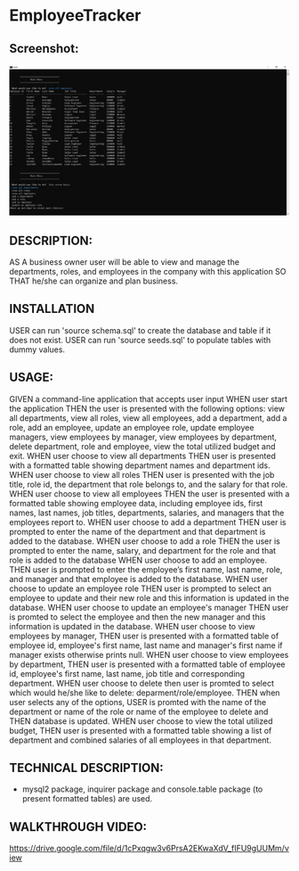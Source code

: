 # EmployeeTracker


## Screenshot:
![](src/screenshot.png)

## DESCRIPTION: 
AS A business owner
user will be able to view and manage the departments, roles, and employees in the company with this application
SO THAT he/she can organize and plan business.

## INSTALLATION
USER can run 'source schema.sql' to create the database and table if it does not exist.
USER can run 'source seeds.sql' to populate tables with dummy values.

## USAGE:
GIVEN a command-line application that accepts user input
WHEN user start the application
THEN the user is presented with the following options: view all departments, view all roles, view all employees, add a department, add a role, add an employee, update an employee role, update employee managers, view employees by manager, view employees by department, delete department, role and employee, view the total utilized budget and exit.
WHEN user choose to view all departments
THEN user is presented with a formatted table showing department names and department ids.
WHEN user choose to view all roles
THEN user is presented with the job title, role id, the department that role belongs to, and the salary for that role.
WHEN user choose to view all employees
THEN the user is presented with a formatted table showing employee data, including employee ids, first names, last names, job titles, departments, salaries, and managers that the employees report to.
WHEN user choose to add a department
THEN user is prompted to enter the name of the department and that department is added to the database.
WHEN user choose to add a role
THEN the user is prompted to enter the name, salary, and department for the role and that role is added to the database
WHEN user choose to add an employee.
THEN user is prompted to enter the employee’s first name, last name, role, and manager and that employee is added to the database.
WHEN user choose to update an employee role
THEN user is prompted to select an employee to update and their new role and this information is updated in the database.
WHEN user choose to update an employee's manager
THEN user is promted to select the employee and then the new manager and this information is updated in the database.
WHEN user choose to view employees by manager,
THEN user is presented with a formatted table of employee id, employee's first name, last name and manager's first name if manager exists otherwise prints null.
WHEN user choose to view employees by department,
THEN user is presented with a formatted table of employee id, employee's first name, last name, job title and corresponding department.
WHEN user choose to delete then user is promted to select which would he/she like to delete: deparment/role/employee. 
THEN when user selects any of the options, USER is promted with the name of the department or name of the role or name of the employee to delete and THEN database is updated.
WHEN user choose to view the total utilized budget,
THEN user is presented with a formatted table showing a list of department and combined salaries of all employees in that department.

## TECHNICAL DESCRIPTION: 
- mysql2 package, inquirer package and console.table package (to present formatted tables) are used.

## WALKTHROUGH VIDEO:
https://drive.google.com/file/d/1cPxqgw3v6PrsA2EKwaXdV_fIFU9gUUMm/view